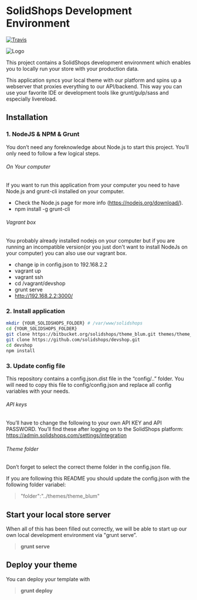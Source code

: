 # SolidShops Development Environment

[![Travis](https://travis-ci.org/solidshops/devshop.svg)](https://travis-ci.org/solidshops/devshop)

![Logo](https://bitbucket-assetroot.s3.amazonaws.com/c/photos/2014/Feb/14/solidshops-logo-3651367901-1_avatar.png)



This project contains a SolidShops development environment which enables you to locally run your store with your production data.

This application syncs your local theme with our platform and spins up a webserver that proxies everything to our API/backend. This way you can use your favorite IDE or development tools like grunt/gulp/sass and especially livereload.

## Installation

### 1. NodeJS & NPM & Grunt
You don’t need any foreknowledge about Node.js to start this project. You’ll only need to follow a few logical steps.

###### On Your computer

If you want to run this application from your computer you need to have Node.js and grunt-cli installed on your computer.

* Check the Node.js page for more info (https://nodejs.org/download/).
* npm install -g grunt-cli


###### Vagrant box
You probably already installed nodejs on your computer but if you are running an incompatible version(or you just don't want to install NodeJs on your computer) you can also use our vagrant box.

* change ip in config.json to 192.168.2.2
* vagrant up
* vagrant ssh
* cd /vagrant/devshop
* grunt serve
* http://192.168.2.2:3000/

### 2. Install application

```bash
mkdir {YOUR_SOLIDSHOPS_FOLDER} # /var/www/solidshops
cd {YOUR_SOLIDSHOPS_FOLDER}
git clone https://bitbucket.org/solidshops/theme_blum.git themes/theme_blum
git clone https://github.com/solidshops/devshop.git
cd devshop
npm install
```

### 3. Update config file
This repository contains a config.json.dist file in the “config/..” folder. You will need to copy this file to config/config.json and replace all config variables with your needs.

###### API keys
You’ll have to change the following to your own API KEY and API PASSWORD.
You’ll find these after logging on to the SolidShops platform: https://admin.solidshops.com/settings/integration

###### Theme folder

Don’t forget to select the correct theme folder in the config.json file.

If you are following this README you should update the config.json with the following folder variabel:

>"folder":"../themes/theme_blum"

## Start your local store server


When all of this has been filled out correctly, we will be able to start up our own local development environment via "grunt serve”.

>**grunt serve**

## Deploy your theme

You can deploy your template with

>**grunt deploy**
